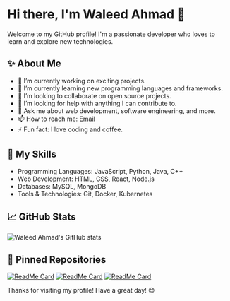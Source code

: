 # Hi there, I'm Waleed Ahmad 👋

Welcome to my GitHub profile! I'm a passionate developer who loves to learn and explore new technologies.

## ✨ About Me
- 🔭 I’m currently working on exciting projects.
- 🌱 I’m currently learning new programming languages and frameworks.
- 👯 I’m looking to collaborate on open source projects.
- 🤔 I’m looking for help with anything I can contribute to.
- 💬 Ask me about web development, software engineering, and more.
- 📫 How to reach me: [Email](mailto:itswaleedqureshi@gmail.com)
- ⚡ Fun fact: I love coding and coffee.

## 🚀 My Skills
- Programming Languages: JavaScript, Python, Java, C++
- Web Development: HTML, CSS, React, Node.js
- Databases: MySQL, MongoDB
- Tools & Technologies: Git, Docker, Kubernetes

## 📈 GitHub Stats
![Waleed Ahmad's GitHub stats](https://github-readme-stats.vercel.app/api?username=Waleed-Ahmad-dev&show_icons=true&theme=radical)

## 📌 Pinned Repositories
[![ReadMe Card](https://xora-shadow-scripter.netlify.app/)](https://github.com/Waleed-Ahmad-dev/Xora)
[![ReadMe Card](https://yoom-eight-eta.vercel.app/)](https://github.com/Waleed-Ahmad-dev/Yoom)
[![ReadMe Card](https://waleed-ahmad-dev.github.io/portfolio/)](https://github.com/Waleed-Ahmad-dev/portfolio)



Thanks for visiting my profile! Have a great day! 😊
